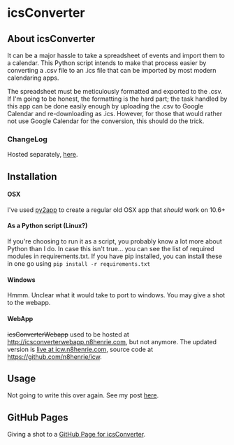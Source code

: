 icsConverter
============

## About icsConverter
It can be a major hassle to take a spreadsheet of events and import them to a calendar. This Python script intends to make that process easier by converting a .csv file to an .ics file that can be imported by most modern calendaring apps.

The spreadsheet must be meticulously formatted and exported to the .csv. If I'm going to be honest, the formatting is the hard part; the task handled by this app can be done easily enough by uploading the .csv to Google Calendar and re-downloading as .ics. However, for those that would rather not use Google Calendar for the conversion, this should do the trick.

### ChangeLog
Hosted separately, [here](https://github.com/n8henrie/icsConverter/blob/master/ChangeLog.md).

## Installation
#### OSX
I've used [py2app](https://pypi.python.org/pypi/py2app/) to create a regular old OSX app that *should* work on 10.6+

#### As a Python script (Linux?)
If you're choosing to run it as a script, you probably know a lot more about Python than I do. In case this isn't true... you can see the list of required modules in requirements.txt. If you have pip installed, you can install these in one go using `pip install -r requirements.txt`

#### Windows
Hmmm. Unclear what it would take to port to windows. You may give a shot to the webapp.

#### WebApp

~~icsConverterWebapp~~ used to be hosted at
http://icsconverterwebapp.n8henrie.com, but not anymore. The updated version is
[live at icw.n8henrie.com](http://icw.n8henrie.com), source code at
<https://github.com/n8henrie/icw>.

## Usage
Not going to write this over again. See my post [here](http://n8henrie.com/2013/05/spreadsheet-to-calendar/).

## GitHub Pages
Giving a shot to a [GitHub Page for icsConverter](http://n8henrie.github.io/icsConverter/).
